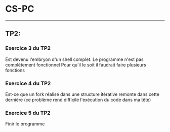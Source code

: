 # CS-PC
***
## TP2:
### Exercice 3 du TP2
Est devenu l'embryon d'un shell complet.
Le programme n'est pas complètement fonctionnel
Pour qu'il le soit il faudrait faire plusieurs fonctions
### Exercice 4 du TP2
Est-ce que un fork réalisé dans une structure itérative remonte dans cette dernière (ce problème rend difficile l'exécution du code dans ma tête)
### Exercice 5 du TP2
Finir le programme
